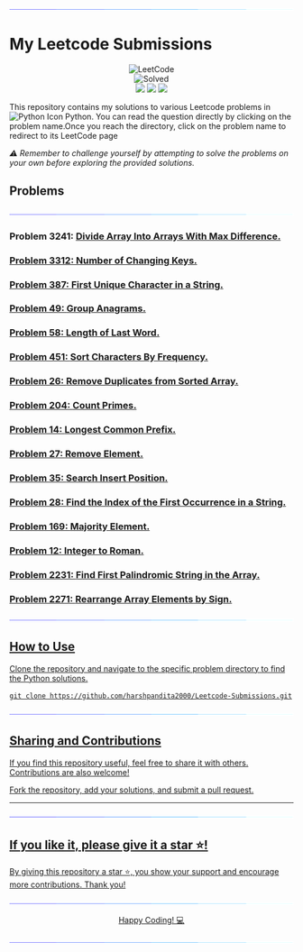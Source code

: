 <img src="https://github.com/harshpandita2000/harshpandita2000/blob/main/assets/horizontal-divider-gradient.gif">
 <h1>My Leetcode Submissions</h1>
 <div align="center">
 <img src="https://i.imgur.com/IsS5xkZ.png" width="180" title="LeetCode" alt="LeetCode"></a>
  <br>
<img src="https://img.shields.io/badge/Solved-51%2F3036%20=1.68%25-blue.svg?style=flat-square" alt="Solved"><!-- Overall solved count -->
    <br/>
    <img src="https://img.shields.io/badge/Easy-23/768-5CB85D.svg?style=flat-square" /> <!-- Easy problems -->
    <img src="https://img.shields.io/badge/Medium-24/1596-F0AE4E.svg?style=flat-square" /> <!-- Medium problems -->
    <img src="https://img.shields.io/badge/Hard-4/672-D95450.svg?style=flat-square" /> <!-- Hard problems -->

 </div>
  <p>This repository contains my solutions to various Leetcode problems in <img src="https://cdn3.iconfinder.com/data/icons/logos-and-brands-adobe/512/267_Python-512.png" alt="Python Icon" height="20" width="20"> Python. You can read the question directly by clicking on the problem name.Once you reach the directory, click on the problem name to redirect to its LeetCode page</p>
  <p><em> ⚠️ Remember to challenge yourself by attempting to solve the problems on your own before exploring the provided solutions.</em></p>

  <h2>Problems</h2>
  <img src="https://github.com/harshpandita2000/harshpandita2000/blob/main/assets/horizontal-divider-gradient.gif">


   <h3 id="problem-3241">Problem 3241: <a href="3241-divide-array-into-arrays-with-max-difference" target="_blank"><strong>Divide Array Into Arrays With Max Difference.</strong></h3>
 
   <h3 id="problem-3312">Problem 3312: <a href="3312-number-of-changing-keys" target="_blank"><strong>Number of Changing Keys.</strong></h3>

   <h3 id="problem-387">Problem 387: <a href="387-first-unique-character-in-a-string" target="_blank"><strong>First Unique Character in a String. </strong></h3>
 
   <h3 id="problem-49">Problem 49: <a href="49-group-anagrams" target="_blank"><strong>Group Anagrams. </strong></h3>
   
   <h3 id="problem-58">Problem 58: <a href="58-length-of-last-word" target="_blank"><strong>Length of Last Word.</strong></h3>
   
   <h3 id="problem-451">Problem 451: <a href="451-sort-characters-by-frequency" target="_blank"><strong>Sort Characters By Frequency.</strong></h3>
  
   <h3 id="problem-26">Problem 26: <a href="26-remove-duplicates-from-sorted-array" target="_blank"><strong>Remove Duplicates from Sorted Array.</strong></h3>

   <h3 id="problem-204">Problem 204: <a href="204-count-primes" target="_blank"><strong>Count Primes.</strong></h3>

   <h3 id="problem-14">Problem 14: <a href="14-longest-common-prefix" target="_blank"><strong>Longest Common Prefix.</strong></h3>

   <h3 id="problem-27">Problem 27: <a href="27-remove-element" target="_blank"><strong>Remove Element.</strong></h3>

   <h3 id="problem-35">Problem 35: <a href="35-search-insert-position"  target="_blank"><strong>Search Insert Position.</strong></h3>

   <h3 id="problem-28">Problem 28: <a href="28-find-the-index-of-the-first-occurrence-in-a-string"  target="_blank"><strong>Find the Index of the First Occurrence in a String.</strong></h3>

   <h3 id="problem-169">Problem 169: <a href="169-majority-element"  target="_blank"><strong>Majority Element.</strong></h3>

  <h3 id="problem-12">Problem 12: <a href="12-integer-to-roman"  target="_blank"><strong>Integer to Roman.</strong></h3>

<h3 id="problem-2231">Problem 2231: <a href="2231-find-first-palindromic-string-in-the-array"  target="_blank"><strong>Find First Palindromic String in the Array.</strong></h3>

<h3 >Problem 2271: <a href="2271-rearrange-array-elements-by-sign"  target="_blank"><strong>Rearrange Array Elements by Sign.</strong></h3>

<img src="https://github.com/harshpandita2000/harshpandita2000/blob/main/assets/horizontal-divider-gradient.gif">
  <h2>How to Use</h2>

  <p>Clone the repository and navigate to the specific problem directory to find the Python solutions.</p>

  <pre><code>git clone https://github.com/harshpandita2000/Leetcode-Submissions.git</code></pre>
<img src="https://github.com/harshpandita2000/harshpandita2000/blob/main/assets/horizontal-divider-gradient.gif">
   <h2>Sharing and Contributions</h2>

  <p>If you find this repository useful, feel free to share it with others. Contributions are also welcome!</p>
  <p>Fork the repository, add your solutions, and submit a pull request.</p>
   <hr>
   <img src="https://github.com/harshpandita2000/harshpandita2000/blob/main/assets/horizontal-divider-gradient.gif">
  <h2>If you like it, please give it a star ⭐!</h2>
    <p>By giving this repository a star ⭐, you show your support and encourage more contributions. Thank you!</p>

<img src="https://github.com/harshpandita2000/harshpandita2000/blob/main/assets/horizontal-divider-gradient.gif">
  <p align="center">Happy Coding! 💻</p>
<img src="https://github.com/harshpandita2000/harshpandita2000/blob/main/assets/horizontal-divider-gradient.gif">
